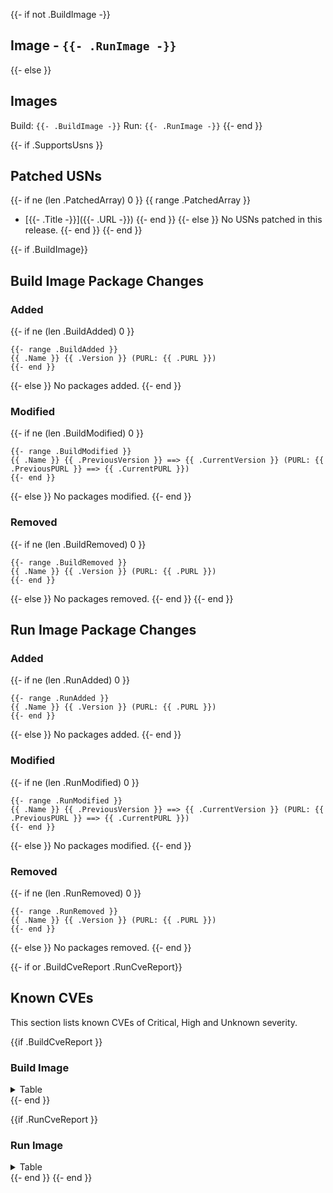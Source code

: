 {{- if not .BuildImage -}}
## Image - `{{- .RunImage -}}`
{{- else }}
## Images
Build: `{{- .BuildImage -}}`
Run: `{{- .RunImage -}}`
{{- end }}

{{- if .SupportsUsns }}

## Patched USNs
{{- if ne (len .PatchedArray) 0 }}
{{ range .PatchedArray }}
- [{{- .Title -}}]({{- .URL -}})
{{- end }}
{{- else }}
No USNs patched in this release.
{{- end }}
{{- end }}

{{- if .BuildImage}}

## Build Image Package Changes
### Added
{{- if ne (len .BuildAdded) 0 }}
```
{{- range .BuildAdded }}
{{ .Name }} {{ .Version }} (PURL: {{ .PURL }})
{{- end }}
```
{{- else }}
No packages added.
{{- end }}

### Modified
{{- if ne (len .BuildModified) 0 }}
```
{{- range .BuildModified }}
{{ .Name }} {{ .PreviousVersion }} ==> {{ .CurrentVersion }} (PURL: {{ .PreviousPURL }} ==> {{ .CurrentPURL }})
{{- end }}
```
{{- else }}
No packages modified.
{{- end }}

### Removed
{{- if ne (len .BuildRemoved) 0 }}
```
{{- range .BuildRemoved }}
{{ .Name }} {{ .Version }} (PURL: {{ .PURL }})
{{- end }}
```
{{- else }}
No packages removed.
{{- end }}
{{- end }}

## Run Image Package Changes
### Added
{{- if ne (len .RunAdded) 0 }}
```
{{- range .RunAdded }}
{{ .Name }} {{ .Version }} (PURL: {{ .PURL }})
{{- end }}
```
{{- else }}
No packages added.
{{- end }}

### Modified
{{- if ne (len .RunModified) 0 }}
```
{{- range .RunModified }}
{{ .Name }} {{ .PreviousVersion }} ==> {{ .CurrentVersion }} (PURL: {{ .PreviousPURL }} ==> {{ .CurrentPURL }})
{{- end }}
```
{{- else }}
No packages modified.
{{- end }}

### Removed
{{- if ne (len .RunRemoved) 0 }}
```
{{- range .RunRemoved }}
{{ .Name }} {{ .Version }} (PURL: {{ .PURL }})
{{- end }}
```
{{- else }}
No packages removed.
{{- end }}

{{- if or .BuildCveReport .RunCveReport}}
## Known CVEs
This section lists known CVEs of Critical, High and Unknown severity.

{{if .BuildCveReport }}
### Build Image
<details>
<summary>Table</summary>
{{.BuildCveReport}}
</details>
{{- end }}

{{if .RunCveReport }}
### Run Image
<details>
<summary>Table</summary>
{{.RunCveReport}}
</details>
{{- end }}
{{- end }}
